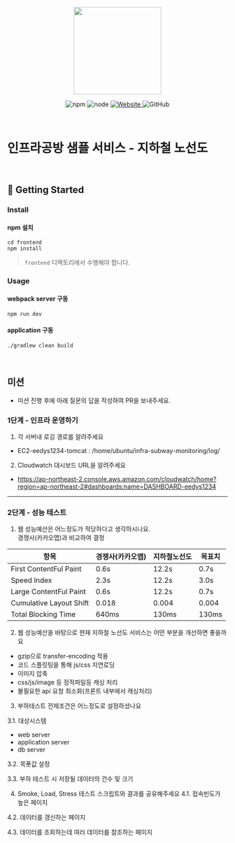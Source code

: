 <p align="center">
    <img width="200px;" src="https://raw.githubusercontent.com/woowacourse/atdd-subway-admin-frontend/master/images/main_logo.png"/>
</p>
<p align="center">
  <img alt="npm" src="https://img.shields.io/badge/npm-%3E%3D%205.5.0-blue">
  <img alt="node" src="https://img.shields.io/badge/node-%3E%3D%209.3.0-blue">
  <a href="https://edu.nextstep.camp/c/R89PYi5H" alt="nextstep atdd">
    <img alt="Website" src="https://img.shields.io/website?url=https%3A%2F%2Fedu.nextstep.camp%2Fc%2FR89PYi5H">
  </a>
  <img alt="GitHub" src="https://img.shields.io/github/license/next-step/atdd-subway-service">
</p>

<br>

# 인프라공방 샘플 서비스 - 지하철 노선도

<br>

## 🚀 Getting Started

### Install
#### npm 설치
```
cd frontend
npm install
```
> `frontend` 디렉토리에서 수행해야 합니다.

### Usage
#### webpack server 구동
```
npm run dev
```
#### application 구동
```
./gradlew clean build
```
<br>

## 미션

* 미션 진행 후에 아래 질문의 답을 작성하여 PR을 보내주세요.

### 1단계 - 인프라 운영하기
1. 각 서버내 로깅 경로를 알려주세요  
 - EC2-eedys1234-tomcat : /home/ubuntu/infra-subway-monitoring/log/

2. Cloudwatch 대시보드 URL을 알려주세요
 - https://ap-northeast-2.console.aws.amazon.com/cloudwatch/home?region=ap-northeast-2#dashboards:name=DASHBOARD-eedys1234
---

### 2단계 - 성능 테스트
1. 웹 성능예산은 어느정도가 적당하다고 생각하시나요.  
경쟁사(카카오맵)과 비교하여 결정  

항목 | 경쟁사(카카오맵) | 지하철노선도 | 목표치  
---- | ---- | ---- | ---- |  
First ContentFul Paint |  0.6s | 12.2s | 0.7s  
Speed Index | 2.3s | 12.2s | 3.0s |  
Large ContentFul Paint | 0.6s | 12.2s | 0.7s  
Cumulative Layout Shift | 0.018 | 0.004 | 0.004  
Total Blocking Time | 640ms | 130ms | 130ms  

2. 웹 성능예산을 바탕으로 현재 지하철 노선도 서비스는 어떤 부분을 개선하면 좋을까요
 - gzip으로 transfer-encoding 적용
 - 코드 스플릿팅을 통해 js/css 지연로딩
 - 이미지 압축
 - css/js/image 등 정적파일등 캐싱 처리
 - 불필요한 api 요청 최소화(프론트 내부에서 캐싱처리)

3. 부하테스트 전제조건은 어느정도로 설정하셨나요

 3.1. 대상시스템  
 - web server
 - application server
 - db server
 
 3.2. 목푯값 설정  
 
 3.3. 부하 테스트 시 저장될 데이터의 건수 및 크기  
 
4. Smoke, Load, Stress 테스트 스크립트와 결과를 공유해주세요
 4.1. 접속빈도가 높은 페이지  
 
 4.2. 데이터를 갱신하는 페이지  
 
 4.3. 데이터를 조회하는데 여러 데이터를 참조하는 페이지  
 
 

